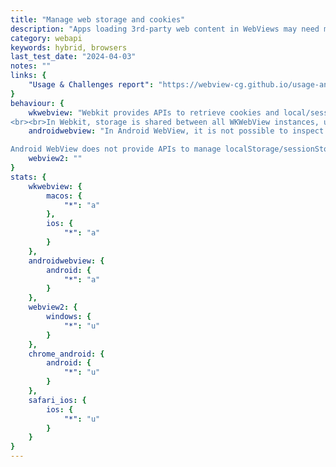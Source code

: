 ```yaml
---
title: "Manage web storage and cookies"
description: "Apps loading 3rd-party web content in WebViews may need more granular control over stored data. For example, DuckDuckGo browsers need this for the Fireproof feature, which allows to make exceptions to the cookie/storage removal. "
category: webapi
keywords: hybrid, browsers
last_test_date: "2024-04-03"
notes: ""
links: {
    "Usage & Challenges report": "https://webview-cg.github.io/usage-and-challenges/#manage-web-storage-and-cookies",
}
behaviour: {
    wkwebview: "Webkit provides APIs to retrieve cookies and local/sessionStorage as opaque tokens that can be filtered by hostname. This allows selective removal, although it requires some extra code and workarounds to prevent timing issues (removal is asynchronous).
<br><br>In Webkit, storage is shared between all WKWebView instances, unless it’s “non persistent” (in memory), which is not ideal for building web browsers.",
    androidwebview: "In Android WebView, it is not possible to inspect cookie scopes. You can retrieve cookie names and values, but without knowing other attributes it is impossible to override them properly

Android WebView does not provide APIs to manage localStorage/sessionStorage.",
    webview2: ""
}
stats: {
    wkwebview: {
        macos: {
            "*": "a"
        },
        ios: {
            "*": "a"
        }
    },
    androidwebview: {
        android: {
            "*": "a"
        }
    },
    webview2: {
        windows: {
            "*": "u"
        }
    },
    chrome_android: {
        android: {
            "*": "u"
        }
    },
    safari_ios: {
        ios: {
            "*": "u"
        }
    }
}
---
```


